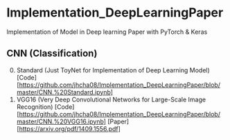 # Implementation_DeepLearningPaper
Implementation of Model in Deep learning Paper with PyTorch &amp; Keras


## CNN (Classification)

0. Standard (Just ToyNet for Implementation of Deep Learning Model) [Code][https://github.com/jhcha08/Implementation_DeepLearningPaper/blob/master/CNN.%20Standard.ipynb]
1. VGG16 (Very Deep Convolutional Networks for Large-Scale Image Recognition) [Code][https://github.com/jhcha08/Implementation_DeepLearningPaper/blob/master/CNN.%20VGG16.ipynb] [Paper][https://arxiv.org/pdf/1409.1556.pdf]
